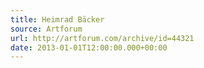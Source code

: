 ```yaml
---
title: Heimrad Bäcker
source: Artforum
url: http://artforum.com/archive/id=44321
date: 2013-01-01T12:00:00.000+00:00
---
```

